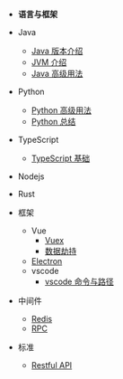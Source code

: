 <!-- docs/_sidebar.md -->
- **语言与框架**

- Java
  - [Java 版本介绍](/program_language/java/java_version.md)
  - [JVM 介绍](/program_language/java/jvm.md)
  - [Java 高级用法](/program_language/java/java_advance.md)
- Python
  - [Python 高级用法](/program_language/python/python_advance.md)
  - [Python 总结](/program_language/python/python_summary.md)
- TypeScript
  - [TypeScript 基础](/program_language/typescript/typescript.md)  
- Nodejs
- Rust
- 框架
  - Vue
    - [Vuex](/program_language/framework/vue/vue.md)
    - [数据劫持](/program_language/framework/vue/data_steel.md)
  - [Electron](/program_language/framework/electron/electron.md)
  - vscode
    - [vscode 命令与路径](/program_language/framework/vscode/vscode.md)
- 中间件
  - [Redis](/program_language/middleware/redis.md)
  - [RPC](/program_language/middleware/rpc.md)
- 标准
  - [Restful API](/program_language/standard/api/restful_api.md)